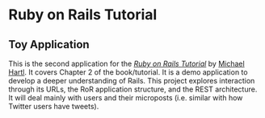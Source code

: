 # Ruby on Rails Tutorial

## Toy Application

This is the second application for the
[*Ruby on Rails Tutorial*](http://www.railstutorial.org/)
by [Michael Hartl](http://www.michaelhartl.com/). It covers Chapter 2 of the book/tutorial.
It is a demo application to develop a deeper understanding of Rails.
This project explores interaction through its URLs, the
RoR application structure, and the REST architecture. It will
deal mainly with users and their microposts (i.e. similar with how
Twitter users have tweets).